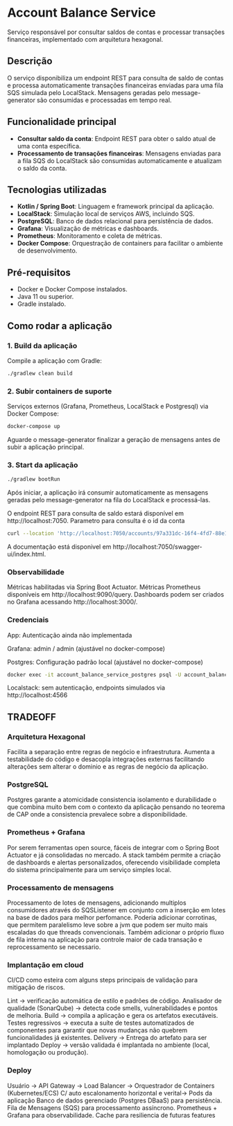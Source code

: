 # Account Balance Service

Serviço responsável por consultar saldos de contas e processar transações financeiras, implementado com arquitetura hexagonal.

## Descrição

O serviço disponibiliza um endpoint REST para consulta de saldo de contas e processa automaticamente transações financeiras enviadas para uma fila SQS simulada pelo LocalStack. Mensagens geradas pelo message-generator são consumidas e processadas em tempo real.

## Funcionalidade principal

- **Consultar saldo da conta**: Endpoint REST para obter o saldo atual de uma conta específica.
- **Processamento de transações financeiras**: Mensagens enviadas para a fila SQS do LocalStack são consumidas automaticamente e atualizam o saldo da conta.

## Tecnologias utilizadas

- **Kotlin / Spring Boot**: Linguagem e framework principal da aplicação.
- **LocalStack**: Simulação local de serviços AWS, incluindo SQS.
- **PostgreSQL**: Banco de dados relacional para persistência de dados.
- **Grafana**: Visualização de métricas e dashboards.
- **Prometheus**: Monitoramento e coleta de métricas.
- **Docker Compose**: Orquestração de containers para facilitar o ambiente de desenvolvimento.

## Pré-requisitos

- Docker e Docker Compose instalados.
- Java 11 ou superior.
- Gradle instalado.

## Como rodar a aplicação

### 1. Build da aplicação

Compile a aplicação com Gradle:

```bash
./gradlew clean build
```

### 2. Subir containers de suporte

Serviços externos (Grafana, Prometheus, LocalStack e Postgresql) via Docker Compose:

```bash
docker-compose up
```
Aguarde o message-generator finalizar a geração de mensagens antes de subir a aplicação principal.


### 3. Start da aplicação

```bash
./gradlew bootRun
```

Após iniciar, a aplicação irá consumir automaticamente as mensagens geradas pelo message-generator na fila do LocalStack e processá-las.

O endpoint REST para consulta de saldo estará disponível em http://localhost:7050. Parametro para consulta é o id da conta
```bash
curl --location 'http://localhost:7050/accounts/97a331dc-16f4-4fd7-88e1-923d1d216eb4/balance'
```

A documentação está disponivel em http://localhost:7050/swagger-ui/index.html.

### Observabilidade

Métricas habilitadas via Spring Boot Actuator.
Métricas Prometheus disponíveis em http://localhost:9090/query.
Dashboards podem ser criados no Grafana acessando http://localhost:3000/.

### Credenciais
App: Autenticação ainda não implementada

Grafana: admin / admin (ajustável no docker-compose)

Postgres: Configuração padrão local (ajustável no docker-compose)

```bash
docker exec -it account_balance_service_postgres psql -U account_balance_service -d account_balance_service
```

Localstack: sem autenticação, endpoints simulados via http://localhost:4566

## TRADEOFF

### Arquitetura Hexagonal

Facilita a separação entre regras de negócio e infraestrutura.
Aumenta a testabilidade do código e desacopla integrações externas 
facilitando alterações sem alterar o dominio e as regras de negócio da aplicação.

### PostgreSQL

Postgres garante a atomicidade consistencia isolamento e durabilidade o que combina muito bem
com o contexto da aplicação pensando no teorema de CAP onde a consistencia prevalece sobre a disponibilidade.

### Prometheus + Grafana

Por serem ferramentas open source, fáceis de integrar com o Spring Boot Actuator e já consolidadas no mercado. 
A stack também permite a criação de dashboards e alertas personalizados, oferecendo visibilidade completa do sistema principalmente para um serviço simples local.

### Processamento de mensagens

Processamento de lotes de mensagens, adicionando multiplos consumidores através do SQSListener em conjunto com a inserção em lotes na base de dados para melhor perfomance.
Poderia adicionar corrotinas, que permitem paralelismo leve sobre a jvm que podem ser muito mais escaladas do que threads convencionais.
Também adicionar o próprio fluxo de fila interna na aplicação para controle maior de cada transação e reprocessamento se necessario.

### Implantação em cloud

CI/CD como esteira com alguns steps principais de validação para mitigação de riscos.

Lint → verificação automática de estilo e padrões de código.
Analisador de qualidade (SonarQube) → detecta code smells, vulnerabilidades e pontos de melhoria.
Build → compila a aplicação e gera os artefatos executáveis.
Testes regressivos → executa a suíte de testes automatizados de componentes para garantir que novas mudanças não quebrem funcionalidades já existentes.
Delivery -> Entrega do artefato para ser implantado
Deploy → versão validada é implantada no ambiente (local, homologação ou produção).

### Deploy

Usuário → API Gateway → Load Balancer → Orquestrador de Containers (Kubernetes/ECS) C/ auto escalonamento horizontal e verital→ Pods da aplicação
Banco de dados gerenciado (Postgres DBaaS) para persistência.
Fila de Mensagens (SQS) para processamento assíncrono.
Prometheus + Grafana para observabilidade.
Cache para resiliencia de futuras features